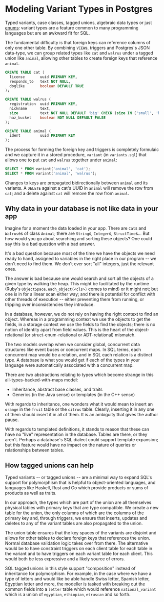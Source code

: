 Modeling Variant Types in Postgres
==================================

Typed variants, case classes, tagged unions, algebraic data types or
just [enums]: variant types are a feature common to many programming languages
but are an awkward fit for SQL.

[enums]: https://doc.rust-lang.org/book/enums.html

The fundamental difficulty is that foreign keys can reference columns of only
one other table. By combining `VIEW`s, triggers and Postgres's JSON data-type,
we can group related types like `cat` and `walrus` under a tagged union like
`animal`, allowing other tables to create foreign keys that reference
`animal`.

```sql
CREATE TABLE cat (
  license       uuid PRIMARY KEY,
  responds_to   text NOT NULL,
  doglike       boolean DEFAULT TRUE
);

CREATE TABLE walrus (
  registration  uuid PRIMARY KEY,
  nickname      text,
  size          text NOT NULL DEFAULT 'big' CHECK (size IN ('small', 'big')),
  haz_bucket    boolean NOT NULL DEFAULT FALSE
);

CREATE TABLE animal (
  ident         uuid PRIMARY KEY
);
```

The process for forming the foreign key and triggers is completely formulaic
and we capture it in a stored procedure, `variant` (in `variants.sql`) that
allows one to put `cat` and `walrus` together under `animal`:

```sql
SELECT * FROM variant('animal', 'cat');
SELECT * FROM variant('animal', 'walrus');
```

Changes to keys are propagated bidirectionally between `animal` and its
variants. A `DELETE` against a cat's UUID in `animal` will remove the row from
`cat`; and a delete against `cat` will remove the row from `animal`.


Why data in your database is not like data in your app
------------------------------------------------------

Imagine for a moment the data loaded in your app. There are `Cat`s and
`Walrus`es of class `Animal`; there are `String`s, `Integer`s,
`StructTime`s... But how would you go about searching and sorting these
objects? One could say this is a bad question with a bad answer.

It's a bad question because most of the time we have the objects we need ready
to hand, assigned to variables in the right place in our program -- we don't
need to find them. We don't ever sort "all" integers, just the relevant ones.

The answer is bad because one would search and sort all the objects of a given
type by walking the heap. This might be facilitated by the runtime (Ruby's
`ObjectSpace.each_object(<cls>)` comes to mind) or it might not; but one is in
for a linear scan either way; and there is potential for conflict with other
threads of execution -- either preventing them from running, or tripping over
inconsistencies they introduce.

In a database, however, we do not rely on having the right context to find an
object. Whereas in a programming context we use the objects to get the fields,
in a storage context we use the fields to find the objects; there is no notion
of identity apart from field values. This is the heart of the
object-relational (or struct-enum-relational or ADT-relational) mismatch.

The two models overlap when we consider global, concurrent data structures
like event buses or concurrent maps. In SQL terms, each concurrent map would
be a relation, and in SQL each relation is a distinct type. A database is what
you would get if each of the types in your language were automatically
associated with a concurrent map.

There are two abstractions relating to types which become strange in this
all-types-backed-with-maps model:

* Inheritance, abstract base classes, and traits
* Generics (in the Java sense) or templates (in the C++ sense)

With regards to inheritance, one wonders what it would mean to insert an
`orange` in the `fruit` table or the `citrus` table. Clearly, inserting it in
any one of them should insert it in all of them. It is an ambiguity that gives
the author pause.

With regards to templated definitions, it stands to reason that these can have
no "live" representation in the database. Tables are there, or they aren't.
Perhaps a database's SQL dialect could support template expansion; but this
feature would have no impact on the nature of queries or relationships between
tables.


How tagged unions can help
--------------------------

Typed variants -- or tagged unions -- are a minimal way to expand SQL's
support for polymorphism that is helpful to object-oriented languages, and
languages like Haskell, Rust and Go which provide products or sums of products
as well as traits.

In our approach, the types which are part of the union are all themselves
physical tables with primary keys that are type compatible. We create a new
table for the union, the only columns of which are the columns of the primary
key and, through triggers, we ensure that inserts, updates and deletes to any
of the variant tables are also propagated to the union.

The union table ensures that the key spaces of the variants are disjoint and
allows for other tables to declare foreign keys that references the union.
Normal database validation logic takes over from there. The alternative would
be to have constraint triggers on each client table for each table in the
variant and to have triggers on each variant table for each client. This would
both be less expressive and a likely source of errors.

SQL tagged unions in this style support "composition" instead of inheritance
for polymorphism. For example, in the case where we have a type of letters and
would like be able handle Swiss letter, Spanish letter, Egyptian letter and
more, the modeller is tasked with breaking out the common fields into a
`letter` table which would reference `national_variant` which is a union of
`egyptian`, `ethiopian`, `etruscan` and so forth.

